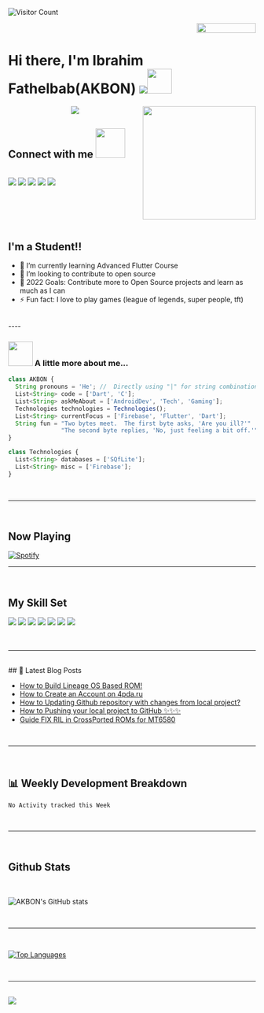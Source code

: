 ![Visitor Count](https://profile-counter.glitch.me/akb0n/count.svg)
<div style="text-align: right">
<img src="https://jojoee.jojoee.com/api/utcnow?refresh" width="120" height="20">
</div>

# Hi there, I'm Ibrahim Fathelbab(AKBON) <a href="https://play.google.com/store/apps/dev?id=4947539289602551616&hl=ar&gl=US"><img src="https://camo.githubusercontent.com/0970391e8ed2f4cf4b738e87494c203e0e13052a6b7fa0468588ff7984e9ea8a/68747470733a2f2f696d672e736869656c64732e696f2f62616467652f476f6f676c655f506c61792d3431343134313f7374796c653d666f722d7468652d6261646765266c6f676f3d676f6f676c652d706c6179266c6f676f436f6c6f723d7768697465?style=for-the-badge&logo=flutter&logoColor=white"></a><img src="https://media.giphy.com/media/12oufCB0MyZ1Go/giphy.gif" width="50">
<img align='right' src="https://media.giphy.com/media/M9gbBd9nbDrOTu1Mqx/giphy.gif" width="230">


<p align="center">
<img src="https://readme-typing-svg.herokuapp.com?font=monospace&color=00ffd2&size=25&center=true&vCenter=true&lines=A+Passionate+Learner!;Open+Source+Contributor">
</p>

## Connect with me <img src="https://media.giphy.com/media/LnQjpWaON8nhr21vNW/giphy.gif" width="60">
<br>
<a href="https://twitter.com/AKB0N"><img src="https://img.shields.io/badge/Twitter-1DA1F2?style=for-the-badge&logo=twitter&logoColor=white"></a>
<a href="https://www.linkedin.com/in/AKBON/"><img src="https://img.shields.io/badge/LinkedIn-0077B5?style=for-the-badge&logo=linkedin&logoColor=white"></a>
<a href="mailto:akbon19@gmail.com"><img src="https://img.shields.io/badge/Gmail-D14836?style=for-the-badge&logo=gmail&logoColor=white"></a>
<a href="https://steamcommunity.com/id/AKBON/"><img src="https://img.shields.io/badge/Steam-000000?style=for-the-badge&logo=steam&logoColor=white"></a>
<a href="https://open.spotify.com/user/gtaokqjekxpwtuxbk8p29psnu"><img src="https://img.shields.io/badge/Spotify-1ED760?&style=for-the-badge&logo=spotify&logoColor=white"></a>

<br><br>
----

## I'm a Student!!

- 🌱 I’m currently learning Advanced Flutter Course
- 👯 I’m looking to contribute to open source
- 🥅 2022 Goals: Contribute more to Open Source projects and learn as much as I can
- ⚡ Fun fact: I love to play games (league of legends, super people, tft)
<br>
----
<br>

### <img src="https://media.giphy.com/media/VgCDAzcKvsR6OM0uWg/giphy.gif" width="50"> A little more about me...  

```javascript
class AKBON {
  String pronouns = 'He'; //  Directly using "|" for string combination.
  List<String> code = ['Dart', 'C'];
  List<String> askMeAbout = ['AndroidDev', 'Tech', 'Gaming'];
  Technologies technologies = Technologies();
  List<String> currentFocus = ['Firebase', 'Flutter', 'Dart'];
  String fun = "Two bytes meet.  The first byte asks, 'Are you ill?'"
               "The second byte replies, 'No, just feeling a bit off.'";
}

class Technologies {
  List<String> databases = ['SQfLite'];
  List<String> misc = ['Firebase'];
}
```
<br>

----
<br>

## Now Playing


[![Spotify](https://novatorem-envoy-vc.vercel.app/api/spotify)](https://open.spotify.com/user/gtaokqjekxpwtuxbk8p29psnu)

----
<br>

## My Skill Set  




<div> 
 <img src="https://img.shields.io/badge/Flutter-02569B?style=for-the-badge&logo=flutter&logoColor=white" unselectable="on">
 <img src="https://img.shields.io/badge/Dart-0175C2?style=for-the-badge&logo=dart&logoColor=white" unselectable="on">
 <img src="https://img.shields.io/badge/Android-3DDC84?style=for-the-badge&logo=android&logoColor=white" unselectable="on">
 <img src="https://img.shields.io/badge/Windows-0078D6?style=for-the-badge&logo=windows&logoColor=white" unselectable="on">
 <img src="https://img.shields.io/badge/MySQL-00000F?style=for-the-badge&logo=mysql&logoColor=white" unselectable="on">
 <!--<img src="https://img.shields.io/badge/PostgreSQL-316192?style=for-the-badge&logo=postgresql&logoColor=white">-->
 <img src="https://img.shields.io/badge/SQLite-07405E?style=for-the-badge&logo=sqlite&logoColor=white" unselectable="on">
 <img src="https://img.shields.io/badge/GitHub-100000?style=for-the-badge&logo=github&logoColor=white" unselectable="on">
</div>
<br>

</td></tr> 


<br>

----
<br>
## 📕 Latest Blog Posts

<!-- BLOG-POST-LIST:START -->
- [How to Build Lineage OS Based ROM!](https://akb0n.blogspot.com/2020/01/how-to-build-lineage-os-based-rom.html)
- [How to Create an Account on 4pda.ru](https://akb0n.blogspot.com/2018/06/how-to-create-account-on-4pdaru.html)
- [How to Updating Github repository with changes from local project?](https://akb0n.blogspot.com/2018/06/how-to-updating-github-repository-with.html)
- [How to Pushing your local project to GitHub ✨✨✨](https://akb0n.blogspot.com/2018/06/how-to-pushing-your-local-project-to.html)
- [Guide FIX RIL in CrossPorted ROMs for MT6580](https://akb0n.blogspot.com/2017/11/guide-fix-ril-in-crossported-roms-for.html)
<!-- BLOG-POST-LIST:END -->

<br>

----
<br>


## 📊 Weekly Development Breakdown

<!--START_SECTION:waka-->
```text
No Activity tracked this Week
```
<!--END_SECTION:waka-->

<br>

----
<br>

## Github Stats
<br>

![AKBON's GitHub stats](https://readme-stats-envoy-vc.vercel.app/api?username=akb0n&show_icons=true&theme=dark)

<br>

----
<br>

[![Top Languages](https://readme-stats-envoy-vc.vercel.app/api/top-langs/?username=akb0n&layout=compact)](https://github.com/akb0n/akb0n)

<br>

----
<br>

<img src="https://i.ibb.co/0MZzJ2d/download.png" border="0">
